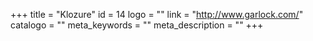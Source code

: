 +++
title = "Klozure"
id = 14
logo = ""
link = "http://www.garlock.com/"
catalogo = ""
meta_keywords = ""
meta_description = ""
+++
